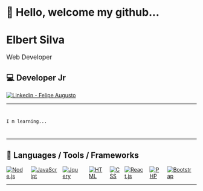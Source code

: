 # 👋 Hello, welcome my github...
# Elbert Silva
<div style='font-size:1.2em'>
	Web Developer
	
</div>

## 💻  Developer Jr

<div align='left' style="display: flex; justify-content: space-between;">
	<a href='https://www.linkedin.com/in/elbert-eduardo-martins-da-silva-70344596/'>
	<img src='https://img.shields.io/badge/linkedin--%238f2d07?style=for-the-badge&logo=linkedin&logoColor=white' alt='Linkedin - Felipe Augusto'>
	</a>
</div>


<hr>

#	<p>
	I m learning...
#	</p>


<hr>

## 🔧 Languages / Tools / Frameworks

<div align='left' style="display: flex; justify-content: space-between;">
	<!-- Programming Languages. -->
	<a href='https://nodejs.org/en/'>
		<img src='https://img.shields.io/badge/CODE-NODE-green' alt='Node.js'>
	</a>
	&emsp;
	<a href='https://developer.mozilla.org/en-US/docs/Web/JavaScript'>
		<img src='https://img.shields.io/badge/CODE-JAVASCRIPT-yellow' alt='JavaScript'>
	</a>
	&emsp;
	<a href='https://jquery.com/'>
		<img src='https://img.shields.io/badge/CODE-JQUERY-blue' alt='Jquery'>
	</a>
	&emsp;
	</a>
	&emsp;
	<a href='https://developer.mozilla.org/en-US/docs/Web/HTML'>
		<img src='https://img.shields.io/badge/CODE-HTML-red' alt='HTML'>
	</a>
	&emsp;
	<a href='https://developer.mozilla.org/en-US/docs/Web/CSS'>
		<img src='https://img.shields.io/badge/CODE-CSS-blue' alt='CSS'>
	</a>
	&ensp;
	<a href='https://www.react.org/'>
		<img src='https://img.shields.io/badge/CODE-REACT-blue' alt='React.js'>
	</a>
	&emsp;
	<a href='https://www.php.net/'>
		<img src='https://img.shields.io/badge/CODE-PHP-lightgrey' alt='PHP'>
	</a>
	&emsp;
	<a href='https://getbootstrap.com/'>
		<img src='https://img.shields.io/badge/TOOLS-BOOTSTRAP-lightgrey' alt='Bootstrap'>
	</a>
	&emsp;
	
</div>
<hr>

<!--
**elbertsilva/elbertsilva** is a ✨ _special_ ✨ repository because its `README.md` (this file) appears on your GitHub profile.

Here are some ideas to get you started:

- 🔭 I’m currently working on ...
- 🌱 I’m currently learning ...
- 👯 I’m looking to collaborate on ...
- 🤔 I’m looking for help with ...
- 💬 Ask me about ...
- 📫 How to reach me: ...
- 😄 Pronouns: ...
- ⚡ Fun fact: ...
-->
